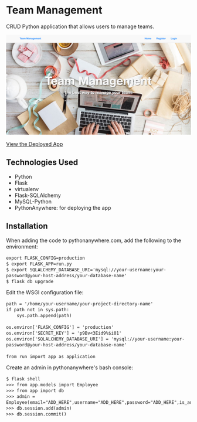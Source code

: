 # Team Management
CRUD Python application that allows users to manage teams.

[![Screenshot](screenshot.png)](https://megancoyle.pythonanywhere.com/)

[View the Deployed App](https://megancoyle.pythonanywhere.com/)

## Technologies Used
* Python
* Flask
* virtualenv
* Flask-SQLAlchemy
* MySQL-Python
* PythonAnywhere: for deploying the app

## Installation
When adding the code to pythonanywhere.com, add the following to the environment:

```
export FLASK_CONFIG=production
$ export FLASK_APP=run.py
$ export SQLALCHEMY_DATABASE_URI='mysql://your-username:your-password@your-host-address/your-database-name'
$ flask db upgrade
```

Edit the WSGI configuration file:

```
path = '/home/your-username/your-project-directory-name'
if path not in sys.path:
    sys.path.append(path)

os.environ['FLASK_CONFIG'] = 'production'
os.environ['SECRET_KEY'] = 'p9Bv<3Eid9%$i01'
os.environ['SQLALCHEMY_DATABASE_URI'] = 'mysql://your-username:your-password@your-host-address/your-database-name'

from run import app as application
```

Create an admin in pythonanywhere's bash console:
```
$ flask shell
>>> from app.models import Employee
>>> from app import db
>>> admin = Employee(email="ADD_HERE",username="ADD_HERE",password="ADD_HERE",is_admin=True)
>>> db.session.add(admin)
>>> db.session.commit()
```
